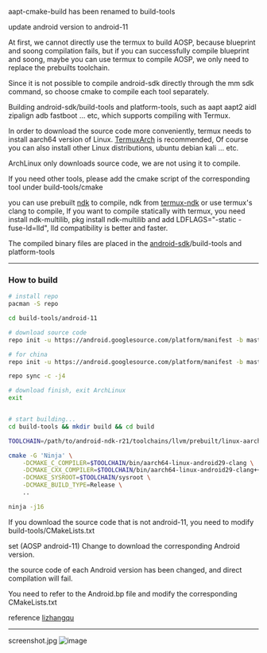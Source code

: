 aapt-cmake-build has been renamed to build-tools

update android version to android-11

At first, we cannot directly use the termux to build AOSP, because blueprint and soong compilation fails, but if you can successfully compile blueprint and soong, maybe you can use termux to compile AOSP, we only need to replace the prebuilts toolchain.

Since it is not possible to compile android-sdk directly through the mm sdk command, so choose cmake to compile each tool separately.

Building android-sdk/build-tools and platform-tools, such as aapt aapt2 aidl zipalign adb fastboot ... etc, which supports compiling with Termux. 

In order to download the source code more conveniently, termux needs to install aarch64 version of Linux. [TermuxArch](https://github.com/SDRausty/TermuxArch) 
is recommended, Of course you can also install other Linux distributions, ubuntu debian kali ... etc.

ArchLinux only downloads source code, we are not using it to compile.

If you need other tools, please add the cmake script of the corresponding tool under build-tools/cmake

you can use prebuilt [ndk](https://github.com/Lzhiyong/termux-ndk/releases) to compile, ndk from [termux-ndk](https://github.com/Lzhiyong/termux-ndk) or use termux's clang to compile, If you want to compile statically with termux, you need install ndk-multilib, pkg install ndk-multilib
and add LDFLAGS="-static -fuse-ld=lld", lld compatibility is better and faster.


The compiled binary files are placed in the [android-sdk](https://github.com/Lzhiyong/termux-ndk/releases)/build-tools and platform-tools

 **** 
### How to build

```bash
# install repo
pacman -S repo

cd build-tools/android-11

# download source code
repo init -u https://android.googlesource.com/platform/manifest -b master --partial-clone

# for china
repo init -u https://android.googlesource.com/platform/manifest -b master --partial-clone

repo sync -c -j4

# download finish, exit ArchLinux
exit


# start building...
cd build-tools && mkdir build && cd build

TOOLCHAIN=/path/to/android-ndk-r21/toolchains/llvm/prebuilt/linux-aarch64

cmake -G 'Ninja' \
    -DCMAKE_C_COMPILER=$TOOLCHAIN/bin/aarch64-linux-android29-clang \
    -DCMAKE_CXX_COMPILER=$TOOLCHAIN/bin/aarch64-linux-android29-clang++ \
    -DCMAKE_SYSROOT=$TOOLCHAIN/sysroot \
    -DCMAKE_BUILD_TYPE=Release \
    ..

ninja -j16
```


If you download the source code that is not android-11, you need to modify build-tools/CMakeLists.txt

set (AOSP android-11) Change to download the corresponding Android version.

the source code of each Android version has been changed, and direct compilation will fail.

You need to refer to the Android.bp file and modify the corresponding CMakeLists.txt

reference [lizhangqu](https://github.com/lizhangqu/aapt-cmake-buildscript.git)



 **** 
screenshot.jpg
![image](https://raw.githubusercontent.com/Lzhiyong/build-tools/master/screenshot/screenshot.jpg)

